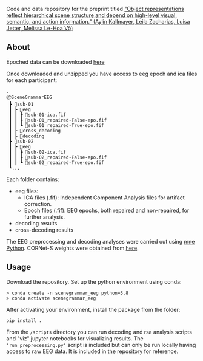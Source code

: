 Code and data repository for the preprint titled ["Object representations reflect hierarchical scene structure and depend on high-level visual, semantic, and action information." (Aylin Kallmayer, Leila Zacharias, Luisa Jetter, Melissa Le-Hoa Võ)](https://doi.org/10.31234/osf.io/hs835)

## About

Epoched data can be downloaded [here](https://www.dropbox.com/scl/fi/001hjyw0r9lf6ezuynv5t/Archive.zip?rlkey=xhmini6w1xg30rjqvbh7u1xe5&st=lqpvfcra&dl=0)

Once downloaded and unzipped you have access to eeg epoch and ica files for each participant:

    .
    📦SceneGrammarEEG
     ┣ 📂sub-01
     ┃ ┣ 📂eeg
     ┃ ┃ ┣ 📜sub-01-ica.fif
     ┃ ┃ ┣ 📜sub-01_repaired-False-epo.fif
     ┃ ┃ ┗ 📜sub-01_repaired-True-epo.fif
     ┃ ┣ 📂cross_decoding
     ┃ ┣ 📂decoding
     ┣ 📂sub-02
     ┃ ┣ 📂eeg
     ┃ ┃ ┣ 📜sub-02-ica.fif
     ┃ ┃ ┣ 📜sub-02_repaired-False-epo.fif
     ┃ ┃ ┗ 📜sub-02_repaired-True-epo.fif
     ┗...

Each folder contains:
- eeg files:
    - ICA files (.fif): Independent Component Analysis files for artifact correction.
    - Epoch files (.fif): EEG epochs, both repaired and non-repaired, for further analysis.
- decoding results 
- cross-decoding results

The EEG preprocessing and decoding analyses were carried out using [mne Python](https://mne.tools/stable/index.html).
CORNet-S weights were obtained from [here](https://github.com/dicarlolab/CORnet).

## Usage
Download the repository.
Set up the python environment using conda:

    > conda create -n scenegrammar_eeg python=3.8 
    > conda activate scenegrammar_eeg

After activating your environment, install the package from the folder:

    pip install .

From the `/scripts` directory you can run decoding and rsa analysis scripts and "viz" jupyter notebooks for visualizing results. The `'run_preprocessing.py'` script is included but can only be run locally having access to raw EEG data. It is included in the repository for reference.

